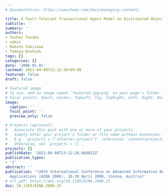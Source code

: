 ```yaml
---
# Documentation: https://wowchemy.com/docs/managing-content/

title: A Fault-Tolerant Transactional Agent Model on Distributed Object Systems
subtitle: ''
summary: ''
authors:
- Youhei Tanaka
- admin
- Makoto Takizawa
- Tomoya Enokido
tags: []
categories: []
date: '2006-01-01'
lastmod: 2021-04-08T22:12:28+09:00
featured: false
draft: false

# Featured image
# To use, add an image named `featured.jpg/png` to your page's folder.
# Focal points: Smart, Center, TopLeft, Top, TopRight, Left, Right, BottomLeft, Bottom, BottomRight.
image:
  caption: ''
  focal_point: ''
  preview_only: false

# Projects (optional).
#   Associate this post with one or more of your projects.
#   Simply enter your project's folder or file name without extension.
#   E.g. `projects = ["internal-project"]` references `content/project/deep-learning/index.md`.
#   Otherwise, set `projects = []`.
projects: []
publishDate: '2021-04-08T13:12:28.660022Z'
publication_types:
- '1'
abstract: ''
publication: '*20th International Conference on Advanced Information Networking and
  Applications (AINA 2006), 18-20 April 2006, Vienna, Austria*'
# url_pdf: https://doi.org/10.1109/AINA.2006.25
doi: 10.1109/AINA.2006.25
---
```

